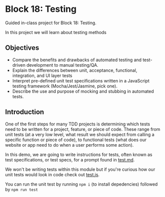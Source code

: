 # Block 18: Testing 
Guided in-class project for Block 18: Testing.

In this project we will learn about testing methods 

## Objectives
* Compare the benefits and drawbacks of automated testing and test-driven development to manual testing/QA.
* Explain the differences between unit, acceptance, functional, integration, and UI layer tests
* Interpret pre-defined unit test specifications written in a JavaScript testing framework (Mocha/Jest/Jasmine, pick one).
* Describe the use and purpose of mocking and stubbing in automated tests.

## Introduction
One of the first steps for many TDD projects is determining which tests need to be written for a project, feature, or piece of code. These range from unit tests (at a very low level, what result we should expect from calling a specific function or piece of code), to functional tests (what does our website or app need to do when a user performs some action).

In this demo, we are going to write instructions for tests, often known as test specifications, or test specs, for a prompt found in [test.md](./test.md). 

We won't be writing tests within this module but if you're curious how our unit tests would look in code check out [test.js](./test.js). 

You can run the unit test by running `npm i` (to install depedencies) followed by `npm run test`